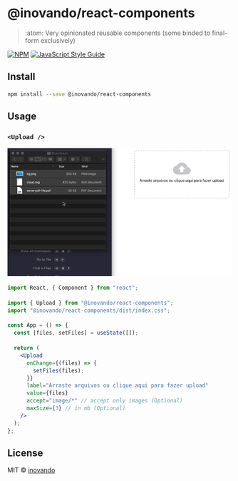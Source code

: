 # @inovando/react-components

> :atom: Very opinionated reusable components (some binded to final-form exclusively)

[![NPM](https://img.shields.io/npm/v/@inovando/react-components.svg)](https://www.npmjs.com/package/@inovando/react-components) [![JavaScript Style Guide](https://img.shields.io/badge/code_style-standard-brightgreen.svg)](https://standardjs.com)

## Install

```bash
npm install --save @inovando/react-components
```

## Usage

### `<Upload />`

![Upload Component Demo](docs/component-upload.gif)

```jsx
import React, { Component } from "react";

import { Upload } from "@inovando/react-components";
import "@inovando/react-components/dist/index.css";

const App = () => {
  const [files, setFiles] = useState([]);

  return (
    <Upload
      onChange={(files) => {
        setFiles(files);
      }}
      label="Arraste arquivos ou clique aqui para fazer upload"
      value={files}
      accept="image/*" // accept only images (Optional)
      maxSize={3} // in mb (Optional)
    />
  );
};
```

## License

MIT © [inovando](https://github.com/inovando)
